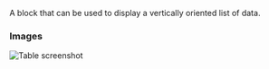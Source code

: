 A block that can be used to display a vertically oriented list of data.

### Images

![Table screenshot](https://gitlab.com/appsemble/appsemble/-/raw/0.32.1-test.5/config/assets/list.png)
